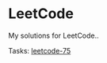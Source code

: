 # LeetCode

My solutions for LeetCode..

Tasks: [leetcode-75](https://leetcode.com/studyplan/leetcode-75/)

